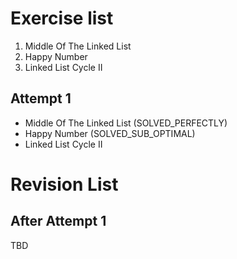 # Exercise list
1. Middle Of The Linked List
2. Happy Number
3. Linked List Cycle II


## Attempt 1
* Middle Of The Linked List (SOLVED_PERFECTLY)
* Happy Number (SOLVED_SUB_OPTIMAL)
* Linked List Cycle II

# Revision List
## After Attempt 1
TBD